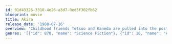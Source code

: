 ```yaml
---
id: 01d43326-3310-4e26-a3d7-0ed5f302fb62
blueprint: movie
title: Akira
release_date: '1988-07-16'
overview: 'Childhood friends Tetsuo and Kaneda are pulled into the post-apocalyptic underworld of Neo-Tokyo and forced to fight for their very survival. Kaneda is a bike gang leader, and Tetsuo is a member of a tough motorcycle crew who becomes involved in a covert government project called Akira. But a bloody battle ensues when Kaneda sets out to save his friend.'
genres: '[{"id": 878, "name": "Science Fiction"}, {"id": 16, "name": "Animation"}]'
---
```

